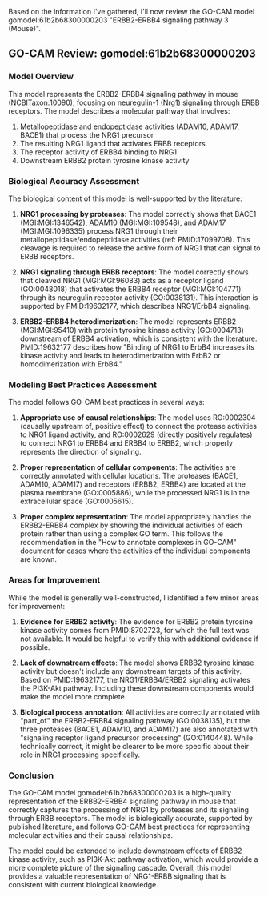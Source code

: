 Based on the information I've gathered, I'll now review the GO-CAM model gomodel:61b2b68300000203 "ERBB2-ERBB4 signaling pathway 3 (Mouse)".

## GO-CAM Review: gomodel:61b2b68300000203

### Model Overview

This model represents the ERBB2-ERBB4 signaling pathway in mouse (NCBITaxon:10090), focusing on neuregulin-1 (Nrg1) signaling through ERBB receptors. The model describes a molecular pathway that involves:

1. Metallopeptidase and endopeptidase activities (ADAM10, ADAM17, BACE1) that process the NRG1 precursor
2. The resulting NRG1 ligand that activates ERBB receptors
3. The receptor activity of ERBB4 binding to NRG1
4. Downstream ERBB2 protein tyrosine kinase activity

### Biological Accuracy Assessment

The biological content of this model is well-supported by the literature:

1. **NRG1 processing by proteases**: The model correctly shows that BACE1 (MGI:MGI:1346542), ADAM10 (MGI:MGI:109548), and ADAM17 (MGI:MGI:1096335) process NRG1 through their metallopeptidase/endopeptidase activities (ref: PMID:17099708). This cleavage is required to release the active form of NRG1 that can signal to ERBB receptors.

2. **NRG1 signaling through ERBB receptors**: The model correctly shows that cleaved NRG1 (MGI:MGI:96083) acts as a receptor ligand (GO:0048018) that activates the ERBB4 receptor (MGI:MGI:104771) through its neuregulin receptor activity (GO:0038131). This interaction is supported by PMID:19632177, which describes NRG1/ErbB4 signaling.

3. **ERBB2-ERBB4 heterodimerization**: The model represents ERBB2 (MGI:MGI:95410) with protein tyrosine kinase activity (GO:0004713) downstream of ERBB4 activation, which is consistent with the literature. PMID:19632177 describes how "Binding of NRG1 to ErbB4 increases its kinase activity and leads to heterodimerization with ErbB2 or homodimerization with ErbB4."

### Modeling Best Practices Assessment

The model follows GO-CAM best practices in several ways:

1. **Appropriate use of causal relationships**: The model uses RO:0002304 (causally upstream of, positive effect) to connect the protease activities to NRG1 ligand activity, and RO:0002629 (directly positively regulates) to connect NRG1 to ERBB4 and ERBB4 to ERBB2, which properly represents the direction of signaling.

2. **Proper representation of cellular components**: The activities are correctly annotated with cellular locations. The proteases (BACE1, ADAM10, ADAM17) and receptors (ERBB2, ERBB4) are located at the plasma membrane (GO:0005886), while the processed NRG1 is in the extracellular space (GO:0005615).

3. **Proper complex representation**: The model appropriately handles the ERBB2-ERBB4 complex by showing the individual activities of each protein rather than using a complex GO term. This follows the recommendation in the "How to annotate complexes in GO-CAM" document for cases where the activities of the individual components are known.

### Areas for Improvement

While the model is generally well-constructed, I identified a few minor areas for improvement:

1. **Evidence for ERBB2 activity**: The evidence for ERBB2 protein tyrosine kinase activity comes from PMID:8702723, for which the full text was not available. It would be helpful to verify this with additional evidence if possible.

2. **Lack of downstream effects**: The model shows ERBB2 tyrosine kinase activity but doesn't include any downstream targets of this activity. Based on PMID:19632177, the NRG1/ERBB4/ERBB2 signaling activates the PI3K-Akt pathway. Including these downstream components would make the model more complete.

3. **Biological process annotation**: All activities are correctly annotated with "part_of" the ERBB2-ERBB4 signaling pathway (GO:0038135), but the three proteases (BACE1, ADAM10, and ADAM17) are also annotated with "signaling receptor ligand precursor processing" (GO:0140448). While technically correct, it might be clearer to be more specific about their role in NRG1 processing specifically.

### Conclusion

The GO-CAM model gomodel:61b2b68300000203 is a high-quality representation of the ERBB2-ERBB4 signaling pathway in mouse that correctly captures the processing of NRG1 by proteases and its signaling through ERBB receptors. The model is biologically accurate, supported by published literature, and follows GO-CAM best practices for representing molecular activities and their causal relationships.

The model could be extended to include downstream effects of ERBB2 kinase activity, such as PI3K-Akt pathway activation, which would provide a more complete picture of the signaling cascade. Overall, this model provides a valuable representation of NRG1-ERBB signaling that is consistent with current biological knowledge.
